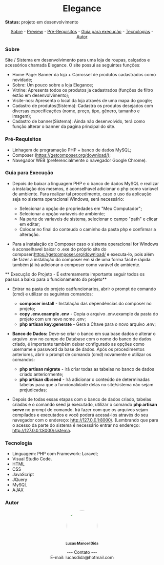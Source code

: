 <h1 align="center">
    Elegance
</h1>    

<b>Status:</b> projeto em desenvolvimento

<p align="center">
    <a href="#sobre">Sobre</a> -
    <a href="#preview">Preview</a> -
    <a href="#pré-requisitos">Pré-Requisitos</a> -
    <a href="#guia-para-execução">Guia para execução</a> -
    <a href="#tecnologias">Tecnologias</a> -
    <a href="#autor">Autor</a>
</p>

### Sobre
Site / Sistema em desenvolvimento para uma loja de roupas, calçados e acessórios chamada Elegance. O site possui as seguintes funções:
- Home Page: Banner da loja + Carrossel de produtos cadastrados como novidade;
- Sobre: Um pouco sobre a loja Elegance;
- Vitrine: Apresenta todos os produtos ja cadastrados (funções de filtro estão em desenvolvimento);
- Visite-nos: Apresenta o local da loja através de uma mapa do google;
- Cadastro de produtos(Sistema): Cadastra os produtos desejados com diversas especificações (nome, preço, tipo, gênero, tamanho e imagem);
- Cadastro de banner(Sistema): Ainda não desenvolvido, terá como função alterar o banner da pagina principal do site.

### Pré-Requisitos
- Linhagem de programação PHP + banco de dados MySQL;
- Composer (https://getcomposer.org/download/);
- Navegador WEB (preferencialmente o navegador Google Chrome).

### Guia para Execução
- Depois de baixar a linguagem PHP e o banco de dados MySQL e realizar a instalação dos mesmos, é aconselhavel adicionar o php como variavel de ambiente. Para realizar tal procedimento, caso o uso da aplicação seja no sistema operacional Windows, será necessário:
    - Selecionar a opção de propriedades em "Meu Computador";
    - Selecionar a opção variaveis de ambiente;
    - Na parte de variaveis de sistema, selecionar o campo "path" e clicar em editar;
    - Colocar no final do conteudo o caminho da pasta php e confirmar a alteração.

- Para a instalação do Composer caso o sistema operacional for Windows é aconselhavel baixar o .exe do próprio site do composer:https://getcomposer.org/download/ e executa-lo, pois além de fazer a instalação do composer em si de uma forma fácil e rápida também já irá adicionar o composer como varável de ambiente.

** Execução do Projeto - É extremamente importante seguir todos os passos a baixo para o funcionamento do projeto**

- Entrar na pasta do projeto cadfuncionarios, abrir o prompt de comando (cmd) e utilizar os seguintes comandos:
    - **composer install** - Instalação das dependências do composer no projeto;
    - **copy .env.example .env** - Copia o arquivo .env.example da pasta do projeto com um novo nome .env;
    - **php artisan key:generate** - Gera a Chave para o novo arquivo .env;
    
- **Banco de Dados:** Deve-se criar o banco em sua base dados e alterar o arquivo .env no campo de Database com o nome do banco de dados criado, é importante também deixar configurado as opções como username e password da base de dados. Após os procedimentos anteriores, abrir o prompt de comando (cmd) novamente e utilizar os comandos:
    - **php artisan migrate** - Irá criar todas as tabelas no banco de dados criado anteriormente;
    - **php artisan db:seed** - Irá adicionar o conteúdo de determinadas tabelas para que a funcionalidade delas no site/sistema não sejam prejudicadas;
    
- Depois de todas essas etapas com o banco de dados criado, tabelas criadas e o comando seed ja executado, utilizar o comando **php artisan serve** no prompt de comando. Irá fazer com que os arquivos sejam compilados e executados e você poderá acessá-los através do seu navegador com o endereço: http://127.0.0.1:8000/. (Lembrando que para o acesso da parte do sistema é necessário entrar no endereço: http://127.0.0.1:8000/sistema.

### Tecnologia
- Linguagem: PHP com Framework: Laravel;
- Visual Studio Code.
- HTML
- CSS
- JavaScript
- JQuery
- MySQL
- AJAX

### Autor 
<p align="center">
    <a href="https://github.com/lucasdida">
        <img style="border-radius: 50%" src="https://avatars.githubusercontent.com/u/52303950?s=460&u=18929e0813677708a8105a4b77209e4986ad8d0b&v=4" width="100px">
        <br>
        <sub>
            <b>
                Lucas Manoel Dida
            </b>
        </sub>
    </a>
    <a href="https://github.com/lucasdida" title="Lucas Dida Projects"></a>
    <br>
</p>
<p align="center">
    --- Contato ---
    <br>
    E-mail: lucasdida@hotmail.com 
</p>
 

